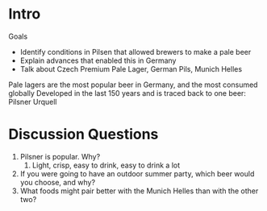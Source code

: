 # Intro

Goals
- Identify conditions in Pilsen that allowed brewers to make a pale beer
- Explain advances that enabled this in Germany
- Talk about Czech Premium Pale Lager, German Pils, Munich Helles

Pale lagers are the most popular beer in Germany, and the most consumed globally
Developed in the last 150 years and is traced back to one beer: Pilsner Urquell

# Discussion Questions
1. Pilsner is popular. Why?
	1. Light, crisp, easy to drink, easy to drink a lot
2. If you were going to have an outdoor summer party, which beer would you choose, and why?
3. What foods might pair better with the Munich Helles than with the other two?